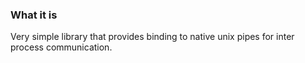 ### What it is

Very simple library that provides binding to native unix pipes for inter process communication.
